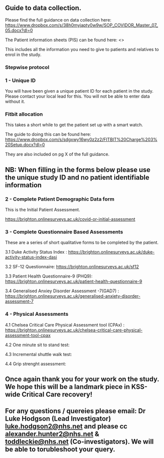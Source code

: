 ## Guide to data collection. 

Please find the full guidance on data collection here: 
<https://www.dropbox.com/s/38h0myjapty0w9w/SOP_COVIDOR_Master_07_05.docx?dl=0>

The Patient information sheets (PIS) can be found here: 
<>

This includes all the information you need to give to patients and relatives to enrol in the study. 

### Stepwise protocol

### 1 - Unique ID

You will have been given a unique patient ID for each patient in the study. 
Please contact your local lead for this. You will not be able to enter data without it. 

###  Fitbit allocation 

 This takes a short while to get the patient set up with a smart watch.

 The guide to doing this can be found here: 
<https://www.dropbox.com/s/sdgxwy16wy0z2z2/FITBIT%20Charge%203%20Setup.docx?dl=0>

 They are also included on pg X of the full guidance. 

## NB: When filling in the forms below please use the unique study ID and no patient identifiable information

### 2 - Complete Patient Demographic Data form

 This is the Initial Patient Assessment. 

 <https://brighton.onlinesurveys.ac.uk/covid-or-initial-assessment>

### 3 - Complete Questionnaire Based Assessments 

 These are a series of short qualitative forms to be completed by the patient.  

 3.1 Duke Activity Status Index : <https://brighton.onlinesurveys.ac.uk/duke-activity-status-index-dasi>

 3.2 SF-12 Questionnaire: <https://brighton.onlinesurveys.ac.uk/sf12>

 3.3 Patient Health Questionnaire-9 (PHQ9): <https://brighton.onlinesurveys.ac.uk/patient-health-questionnaire-9>

 3.4 Generalised Anxiey Disorder Assessment -7(GAD7) :	<https://brighton.onlinesurveys.ac.uk/generalised-anxiety-disorder-assessment-7> 

### 4 - Physical Assessments

 4.1 Chelsea Critical Care Physical Assessment tool (CPAx) : <https://brighton.onlinesurveys.ac.uk/chelsea-critical-care-physical-assessment-tool-cpax>

 4.2 One minute sit to stand test: 

 4.3 Incremental shuttle walk test: 

 4.4 Grip strenght assessment:


## Once again thank you for your work on the study. We hope this will be a landmark piece in KSS-wide Critical Care recovery!

## For any questions / quereies please email: Dr Luke Hodgson (Lead Investigator) luke.hodgson2@nhs.net and please cc alexander.hunter2@nhs.net & toddleckie@nhs.net (Co-investigators). We will be able to torubleshoot your query. 

 
